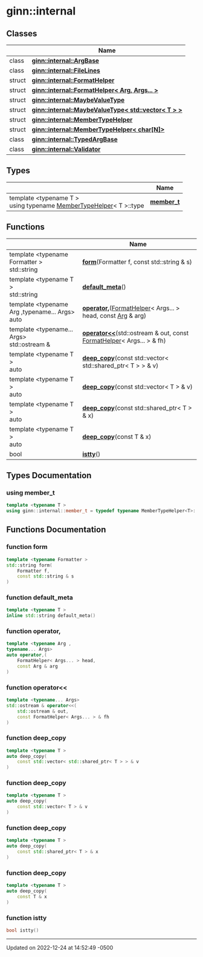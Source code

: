 # ginn::internal


## Classes

|                | Name           |
| -------------- | -------------- |
| class | **[ginn::internal::ArgBase](api/Classes/classginn_1_1internal_1_1_arg_base.md)**  |
| class | **[ginn::internal::FileLines](api/Classes/classginn_1_1internal_1_1_file_lines.md)**  |
| struct | **[ginn::internal::FormatHelper](api/Classes/structginn_1_1internal_1_1_format_helper.md)**  |
| struct | **[ginn::internal::FormatHelper< Arg, Args... >](api/Classes/structginn_1_1internal_1_1_format_helper_3_01_arg_00_01_args_8_8_8_01_4.md)**  |
| struct | **[ginn::internal::MaybeValueType](api/Classes/structginn_1_1internal_1_1_maybe_value_type.md)**  |
| struct | **[ginn::internal::MaybeValueType< std::vector< T > >](api/Classes/structginn_1_1internal_1_1_maybe_value_type_3_01std_1_1vector_3_01_t_01_4_01_4.md)**  |
| struct | **[ginn::internal::MemberTypeHelper](api/Classes/structginn_1_1internal_1_1_member_type_helper.md)**  |
| struct | **[ginn::internal::MemberTypeHelper< char[N]>](api/Classes/structginn_1_1internal_1_1_member_type_helper_3_01char_0f_n_0e_4.md)**  |
| class | **[ginn::internal::TypedArgBase](api/Classes/classginn_1_1internal_1_1_typed_arg_base.md)**  |
| class | **[ginn::internal::Validator](api/Classes/classginn_1_1internal_1_1_validator.md)**  |

## Types

|                | Name           |
| -------------- | -------------- |
| template <typename T \> <br>using typename [MemberTypeHelper](api/Classes/structginn_1_1internal_1_1_member_type_helper.md)< T >::type | **[member_t](api/Namespaces/namespaceginn_1_1internal.md#using-member_t)**  |

## Functions

|                | Name           |
| -------------- | -------------- |
| template <typename Formatter \> <br>std::string | **[form](api/Namespaces/namespaceginn_1_1internal.md#function-form)**(Formatter f, const std::string & s) |
| template <typename T \> <br>std::string | **[default_meta](api/Namespaces/namespaceginn_1_1internal.md#function-default_meta)**() |
| template <typename Arg ,typename... Args\> <br>auto | **[operator,](api/Namespaces/namespaceginn_1_1internal.md#function-operator,)**([FormatHelper](api/Classes/structginn_1_1internal_1_1_format_helper.md)< Args... > head, const [Arg](api/Classes/classginn_1_1_arg.md) & arg) |
| template <typename... Args\> <br>std::ostream & | **[operator<<](api/Namespaces/namespaceginn_1_1internal.md#function-operator<<)**(std::ostream & out, const [FormatHelper](api/Classes/structginn_1_1internal_1_1_format_helper.md)< Args... > & fh) |
| template <typename T \> <br>auto | **[deep_copy](api/Namespaces/namespaceginn_1_1internal.md#function-deep_copy)**(const std::vector< std::shared_ptr< T > > & v) |
| template <typename T \> <br>auto | **[deep_copy](api/Namespaces/namespaceginn_1_1internal.md#function-deep_copy)**(const std::vector< T > & v) |
| template <typename T \> <br>auto | **[deep_copy](api/Namespaces/namespaceginn_1_1internal.md#function-deep_copy)**(const std::shared_ptr< T > & x) |
| template <typename T \> <br>auto | **[deep_copy](api/Namespaces/namespaceginn_1_1internal.md#function-deep_copy)**(const T & x) |
| bool | **[istty](api/Namespaces/namespaceginn_1_1internal.md#function-istty)**() |

## Types Documentation

### using member_t

```cpp
template <typename T >
using ginn::internal::member_t = typedef typename MemberTypeHelper<T>::type;
```



## Functions Documentation

### function form

```cpp
template <typename Formatter >
std::string form(
    Formatter f,
    const std::string & s
)
```


### function default_meta

```cpp
template <typename T >
inline std::string default_meta()
```


### function operator,

```cpp
template <typename Arg ,
typename... Args>
auto operator,(
    FormatHelper< Args... > head,
    const Arg & arg
)
```


### function operator<<

```cpp
template <typename... Args>
std::ostream & operator<<(
    std::ostream & out,
    const FormatHelper< Args... > & fh
)
```


### function deep_copy

```cpp
template <typename T >
auto deep_copy(
    const std::vector< std::shared_ptr< T > > & v
)
```


### function deep_copy

```cpp
template <typename T >
auto deep_copy(
    const std::vector< T > & v
)
```


### function deep_copy

```cpp
template <typename T >
auto deep_copy(
    const std::shared_ptr< T > & x
)
```


### function deep_copy

```cpp
template <typename T >
auto deep_copy(
    const T & x
)
```


### function istty

```cpp
bool istty()
```






-------------------------------

Updated on 2022-12-24 at 14:52:49 -0500